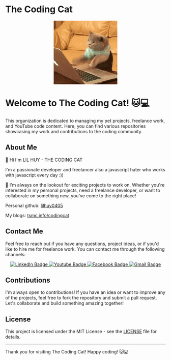 # The Coding Cat

<p align="center">
   <img align="center" src="https://github.com/lilhuy0405/lilhuy0405/blob/main/assets/coding-cat.gif?raw=true" alt="Coding Cat"/>
</p>


# Welcome to The Coding Cat! 🐱💻

This organization is dedicated to managing my pet projects, freelance work, and YouTube code content. Here, you can find
various repositories showcasing my work and contributions to the coding community.

## About Me
👋 Hi I'm LIL HUY - THE CODING CAT

I'm a passionate developer and freelancer also a javascript hater who works with javascript every day :))

👀 I'm always on the lookout for exciting projects to work on. Whether you're
interested in my personal projects, need a freelance developer, or want to collaborate on something new, you've come to
the right place!

Personal github: [lilhuy0405](https://github.com/lilhuy0405)

My blogs: [tsmc.info/codingcat](https://tsmc.info/author/codingcat/)

## Contact Me

Feel free to reach out if you have any questions, project ideas, or if you'd like to hire me for freelance work. You can
contact me through the following channels:

<div id="badges" align="center">
  <a href="https://www.linkedin.com/in/lilhuy0405/" target="_blank">
    <img src="https://img.shields.io/badge/LinkedIn-blue?style=for-the-badge&logo=linkedin&logoColor=white" alt="LinkedIn Badge"/>
  </a>
  <a href="https://www.youtube.com/channel/UCa5Csu-P899n7729HnTEoTQ" target="_blank">
    <img src="https://img.shields.io/badge/YouTube-red?style=for-the-badge&logo=youtube&logoColor=white" alt="Youtube Badge"/>
  </a>
  <a href="https://www.facebook.com/luuhuy04052001" target="_blank">
    <img src="https://img.shields.io/badge/Facebook-blue?logo=facebook&logoColor=white&style=for-the-badge" alt="Facebook Badge"/>
  </a>
  <a href="mailto:luuhuy040501.travail@gmail.com" target="_blank">
    <img src="https://img.shields.io/badge/Gmail-D14836?style=for-the-badge&logo=gmail&logoColor=white" alt="Gmail Badge"/>
  </a>

</div>

## Contributions

I'm always open to contributions! If you have an idea or want to improve any of the projects, feel free to fork the
repository and submit a pull request. Let's collaborate and build something amazing together!

## License

This project is licensed under the MIT License - see the [LICENSE](LICENSE) file for details.

---

Thank you for visiting The Coding Cat! Happy coding! 🐱💻
